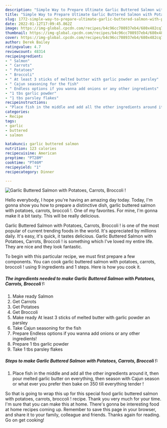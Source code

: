 ```yaml
---
description: "Simple Way to Prepare Ultimate Garlic Buttered Salmon with Potatoes, Carrots, Broccoli !"
title: "Simple Way to Prepare Ultimate Garlic Buttered Salmon with Potatoes, Carrots, Broccoli !"
slug: 1772-simple-way-to-prepare-ultimate-garlic-buttered-salmon-with-potatoes-carrots-broccoli
date: 2022-01-12T17:09:45.862Z
image: https://img-global.cpcdn.com/recipes/b4c96cc708937eb4/680x482cq70/garlic-buttered-salmon-with-potatoes-carrots-broccoli-recipe-main-photo.jpg
thumbnail: https://img-global.cpcdn.com/recipes/b4c96cc708937eb4/680x482cq70/garlic-buttered-salmon-with-potatoes-carrots-broccoli-recipe-main-photo.jpg
cover: https://img-global.cpcdn.com/recipes/b4c96cc708937eb4/680x482cq70/garlic-buttered-salmon-with-potatoes-carrots-broccoli-recipe-main-photo.jpg
author: Derek Bailey
ratingvalue: 4.7
reviewcount: 48314
recipeingredient:
- " Salmon"
- " Carrots"
- " Potatoes"
- " Broccoli"
- " At least 3 sticks of melted butter with garlic powder an parsley"
- " Cajun seasoning for the fish"
- " Endless options if you wanna add onions or any other ingredients"
- "1 tbs garlic powder"
- "1 tbs parsley flakes"
recipeinstructions:
- "Place fish in the middle and add all the other ingredients around it, then pour melted garlic butter on everything, then season with Cajun season or what ever you prefer then bake on 350 till everything tender !"
categories:
- Recipe
tags:
- garlic
- buttered
- salmon

katakunci: garlic buttered salmon 
nutrition: 123 calories
recipecuisine: American
preptime: "PT28M"
cooktime: "PT46M"
recipeyield: "1"
recipecategory: Dinner

---
```



![Garlic Buttered Salmon with Potatoes, Carrots, Broccoli !](https://img-global.cpcdn.com/recipes/b4c96cc708937eb4/680x482cq70/garlic-buttered-salmon-with-potatoes-carrots-broccoli-recipe-main-photo.jpg)

Hello everybody, I hope you're having an amazing day today. Today, I'm gonna show you how to prepare a distinctive dish, garlic buttered salmon with potatoes, carrots, broccoli !. One of my favorites. For mine, I'm gonna make it a bit tasty. This will be really delicious.



Garlic Buttered Salmon with Potatoes, Carrots, Broccoli ! is one of the most popular of current trending foods in the world. It's appreciated by millions daily. It's easy, it's quick, it tastes delicious. Garlic Buttered Salmon with Potatoes, Carrots, Broccoli ! is something which I've loved my entire life. They are nice and they look fantastic.


To begin with this particular recipe, we must first prepare a few components. You can cook garlic buttered salmon with potatoes, carrots, broccoli ! using 9 ingredients and 1 steps. Here is how you cook it.

<!--inarticleads1-->

##### The ingredients needed to make Garlic Buttered Salmon with Potatoes, Carrots, Broccoli !:

1. Make ready  Salmon
1. Get  Carrots
1. Get  Potatoes
1. Get  Broccoli
1. Make ready  At least 3 sticks of melted butter with garlic powder an parsley
1. Take  Cajun seasoning for the fish
1. Prepare  Endless options if you wanna add onions or any other ingredients!
1. Prepare 1 tbs garlic powder
1. Take 1 tbs parsley flakes




<!--inarticleads2-->

##### Steps to make Garlic Buttered Salmon with Potatoes, Carrots, Broccoli !:

1. Place fish in the middle and add all the other ingredients around it, then pour melted garlic butter on everything, then season with Cajun season or what ever you prefer then bake on 350 till everything tender !




So that is going to wrap this up for this special food garlic buttered salmon with potatoes, carrots, broccoli ! recipe. Thank you very much for your time. I'm sure that you can make this at home. There's gonna be interesting food at home recipes coming up. Remember to save this page in your browser, and share it to your family, colleague and friends. Thanks again for reading. Go on get cooking!
